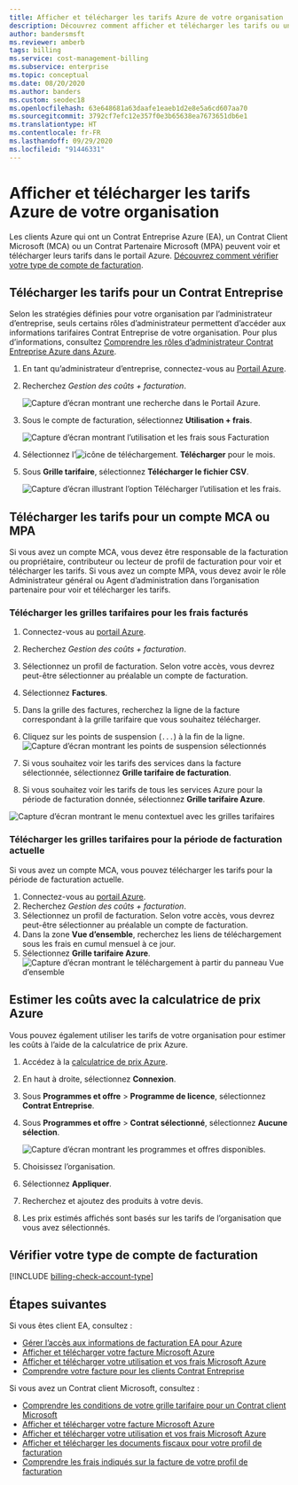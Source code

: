 ```yaml
---
title: Afficher et télécharger les tarifs Azure de votre organisation
description: Découvrez comment afficher et télécharger les tarifs ou une estimation des coûts avec les tarifs de votre organisation.
author: bandersmsft
ms.reviewer: amberb
tags: billing
ms.service: cost-management-billing
ms.subservice: enterprise
ms.topic: conceptual
ms.date: 08/20/2020
ms.author: banders
ms.custom: seodec18
ms.openlocfilehash: 63e648681a63daafe1eaeb1d2e8e5a6cd607aa70
ms.sourcegitcommit: 3792cf7efc12e357f0e3b65638ea7673651db6e1
ms.translationtype: HT
ms.contentlocale: fr-FR
ms.lasthandoff: 09/29/2020
ms.locfileid: "91446331"
---
```

# <a name="view-and-download-your-organizations-azure-pricing"></a>Afficher et télécharger les tarifs Azure de votre organisation

Les clients Azure qui ont un Contrat Entreprise Azure (EA), un Contrat Client Microsoft (MCA) ou un Contrat Partenaire Microsoft (MPA) peuvent voir et télécharger leurs tarifs dans le portail Azure. [Découvrez comment vérifier votre type de compte de facturation](#check-your-billing-account-type).

## <a name="download-pricing-for-an-enterprise-agreement"></a>Télécharger les tarifs pour un Contrat Entreprise

Selon les stratégies définies pour votre organisation par l’administrateur d’entreprise, seuls certains rôles d’administrateur permettent d’accéder aux informations tarifaires Contrat Entreprise de votre organisation. Pour plus d’informations, consultez [Comprendre les rôles d’administrateur Contrat Entreprise Azure dans Azure](understand-ea-roles.md).

1. En tant qu’administrateur d’entreprise, connectez-vous au [Portail Azure](https://portal.azure.com/).
1. Recherchez *Gestion des coûts + facturation*.

   ![Capture d’écran montrant une recherche dans le Portail Azure.](./media/ea-pricing/portal-cm-billing-search.png)

1. Sous le compte de facturation, sélectionnez **Utilisation + frais**.

   ![Capture d’écran montrant l’utilisation et les frais sous Facturation](./media/ea-pricing/ea-pricing-usage-charges-nav.png)

1. Sélectionnez l’![icône de téléchargement](./media/ea-pricing/download-icon.png). **Télécharger** pour le mois.

1. Sous **Grille tarifaire**, sélectionnez **Télécharger le fichier CSV**.

   ![Capture d’écran illustrant l’option Télécharger l’utilisation et les frais.](./media/ea-pricing/download-ea-price-sheet.png)

## <a name="download-pricing-for-an-mca-or-mpa-account"></a>Télécharger les tarifs pour un compte MCA ou MPA

Si vous avez un compte MCA, vous devez être responsable de la facturation ou propriétaire, contributeur ou lecteur de profil de facturation pour voir et télécharger les tarifs. Si vous avez un compte MPA, vous devez avoir le rôle Administrateur général ou Agent d’administration dans l’organisation partenaire pour voir et télécharger les tarifs.

### <a name="download-price-sheets-for-billed-charges"></a>Télécharger les grilles tarifaires pour les frais facturés

1. Connectez-vous au [portail Azure](https://portal.azure.com).
1. Recherchez *Gestion des coûts + facturation*.
1. Sélectionnez un profil de facturation. Selon votre accès, vous devrez peut-être sélectionner au préalable un compte de facturation.
1. Sélectionnez **Factures**.
1. Dans la grille des factures, recherchez la ligne de la facture correspondant à la grille tarifaire que vous souhaitez télécharger.
1. Cliquez sur les points de suspension (`...`) à la fin de la ligne.
![Capture d’écran montrant les points de suspension sélectionnés](./media/ea-pricing/billingprofile-invoicegrid-new.png)

1. Si vous souhaitez voir les tarifs des services dans la facture sélectionnée, sélectionnez **Grille tarifaire de facturation**.
1. Si vous souhaitez voir les tarifs de tous les services Azure pour la période de facturation donnée, sélectionnez **Grille tarifaire Azure**.

![Capture d’écran montrant le menu contextuel avec les grilles tarifaires](./media/ea-pricing/contextmenu-pricesheet01.png)

### <a name="download-price-sheets-for-the-current-billing-period"></a>Télécharger les grilles tarifaires pour la période de facturation actuelle

Si vous avez un compte MCA, vous pouvez télécharger les tarifs pour la période de facturation actuelle.

1. Connectez-vous au [portail Azure](https://portal.azure.com).
1. Recherchez *Gestion des coûts + facturation*.
1. Sélectionnez un profil de facturation. Selon votre accès, vous devrez peut-être sélectionner au préalable un compte de facturation.
1. Dans la zone **Vue d’ensemble**, recherchez les liens de téléchargement sous les frais en cumul mensuel à ce jour.
1. Sélectionnez **Grille tarifaire Azure**.
![Capture d’écran montrant le téléchargement à partir du panneau Vue d’ensemble](./media/ea-pricing/open-pricing01.png)

## <a name="estimate-costs-with-the-azure-pricing-calculator"></a>Estimer les coûts avec la calculatrice de prix Azure

Vous pouvez également utiliser les tarifs de votre organisation pour estimer les coûts à l’aide de la calculatrice de prix Azure.

1. Accédez à la [calculatrice de prix Azure](https://azure.microsoft.com/pricing/calculator).
1. En haut à droite, sélectionnez **Connexion**.
1. Sous **Programmes et offre** > **Programme de licence**, sélectionnez **Contrat Entreprise**.
1. Sous **Programmes et offre** > **Contrat sélectionné**, sélectionnez **Aucune sélection**.

    ![Capture d’écran montrant les programmes et offres disponibles.](./media/ea-pricing/ea-pricing-calculator-estimate.png)

1. Choisissez l’organisation.
1. Sélectionnez **Appliquer**.
1. Recherchez et ajoutez des produits à votre devis.
1. Les prix estimés affichés sont basés sur les tarifs de l’organisation que vous avez sélectionnés.

## <a name="check-your-billing-account-type"></a>Vérifier votre type de compte de facturation
[!INCLUDE [billing-check-account-type](../../../includes/billing-check-account-type.md)]

## <a name="next-steps"></a>Étapes suivantes

Si vous êtes client EA, consultez :

- [Gérer l’accès aux informations de facturation EA pour Azure](manage-billing-access.md)
- [Afficher et télécharger votre facture Microsoft Azure](../understand/download-azure-invoice.md)
- [Afficher et télécharger votre utilisation et vos frais Microsoft Azure](../understand/download-azure-daily-usage.md)
- [Comprendre votre facture pour les clients Contrat Entreprise](../understand/review-enterprise-agreement-bill.md)

Si vous avez un Contrat client Microsoft, consultez :

- [Comprendre les conditions de votre grille tarifaire pour un Contrat client Microsoft](mca-understand-pricesheet.md)
- [Afficher et télécharger votre facture Microsoft Azure](../understand/download-azure-invoice.md)
- [Afficher et télécharger votre utilisation et vos frais Microsoft Azure](../understand/download-azure-daily-usage.md)
- [Afficher et télécharger les documents fiscaux pour votre profil de facturation](../understand/mca-download-tax-document.md)
- [Comprendre les frais indiqués sur la facture de votre profil de facturation](../understand/review-customer-agreement-bill.md)
